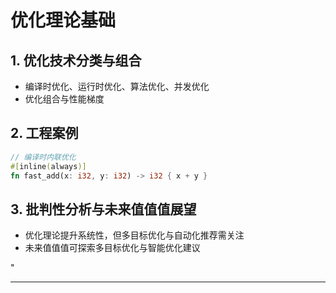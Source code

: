 ﻿# 优化理论基础

## 1. 优化技术分类与组合

- 编译时优化、运行时优化、算法优化、并发优化
- 优化组合与性能梯度

## 2. 工程案例

```rust
// 编译时内联优化
#[inline(always)]
fn fast_add(x: i32, y: i32) -> i32 { x + y }
```

## 3. 批判性分析与未来值值值展望

- 优化理论提升系统性，但多目标优化与自动化推荐需关注
- 未来值值值可探索多目标优化与智能优化建议

"

---
